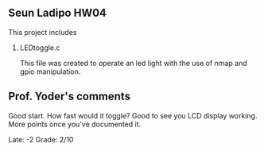 ## Seun Ladipo HW04

This project includes

1. LEDtoggle.c 

	This file was created to operate an led light with the use of nmap and gpio manipulation.

## Prof. Yoder's comments

Good start.  How fast would it toggle?
Good to see you LCD display working. More points once you've documented it.


Late: -2
Grade:  2/10
